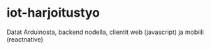 # iot-harjoitustyo

Datat Arduinosta, backend nodella, clientit web (javascript) ja mobiili (reactnative)
